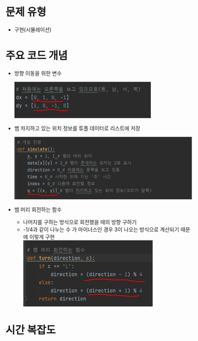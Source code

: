 # 문제 유형 
- 구현(시뮬레이션)

# 주요 코드 개념
- 방향 이동을 위한 변수

    ![img_6.png](캡처이미지/img_6.png)

- 뱀 차지하고 있는 위치 정보를 튜플 데이터로 리스트에 저장

    ![img_7.png](캡처이미지/img_7.png)

- 뱀 머리 회전하는 함수
  - 나머지를 구하는 방식으로 회전했을 때의 방향 구하기
  - -1/4과 같이 나누는 수 가 마이너스인 경우 3이 나오는 방식으로 계산되기 때문에 이렇게 구현  
    ![img_8.png](캡처이미지/img_8.png)

# 시간 복잡도